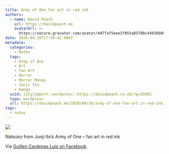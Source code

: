 ```yaml
---
title: Army of One fan art in red ink
authors:
  - name: David Peach
    url: https://davidpeach.me
    avatarUrl: >-
      https://secure.gravatar.com/avatar/4d7faf5eee1f055a85788c44936b8995eaab6dfb004e7854ec747ccb272e91ee?s=96&d=mm&r=g
date: 2020-04-26T17:59:42.000Z
metadata:
  categories:
    - Notes
  tags:
    - Army of One
    - Art
    - Fan Art
    - Horror
    - Horror Manga
    - Junji Ito
    - manga
  uuid: 11ty/import::wordpress::https://davidpeach.co.uk/?p=35992
  type: wordpress
  url: https://davidpeach.me/2020/04/26/army-of-one-fan-art-in-red-ink/
tags:
  - notes
---
```

[![](/assets/Army-of-One-fan-art-in-red-ink-TUJAlMrseKFr.jpg)](/assets/Army-of-One-fan-art-in-red-ink-TUJAlMrseKFr.jpg)

Natsuko from Junji Ito’s Army of One – fan art in red ink

Via [Guillen Cardenas Luis on Facebook](https://www.facebook.com/groups/2231589130/permalink/10158124624499131/).